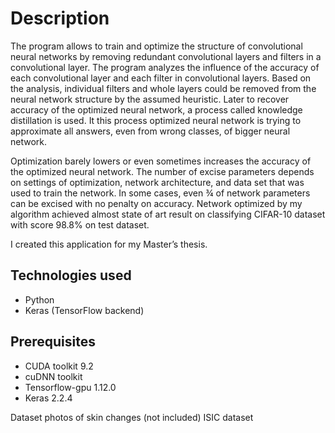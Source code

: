 # Description

The program allows to train and optimize the structure of convolutional neural networks by removing redundant convolutional layers and filters in a convolutional layer. The program analyzes the influence of the accuracy of each convolutional layer and each filter in convolutional layers. Based on the analysis, individual filters and whole layers could be removed from the neural network structure by the assumed heuristic. Later to recover accuracy of the optimized neural network, a process called knowledge distillation is used. It this process optimized neural network is trying to approximate all answers, even from wrong classes, of bigger neural network.

Optimization barely lowers or even sometimes increases the accuracy of the optimized neural network. The number of excise parameters depends on settings of optimization, network architecture, and data set that was used to train the network. In some cases, even ¾ of network parameters can be excised with no penalty on accuracy. Network optimized by my algorithm achieved almost state of art result on classifying CIFAR-10 dataset with score 98.8% on test dataset.

I created this application for my Master’s thesis.

## Technologies used

- Python
- Keras (TensorFlow backend)

## Prerequisites

- CUDA toolkit 9.2
- cuDNN toolkit
- Tensorflow-gpu 1.12.0
- Keras 2.2.4

 Dataset photos of skin changes (not included) ISIC dataset
